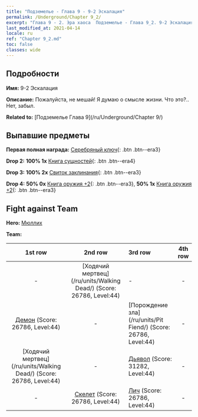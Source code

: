 ```yaml
---
title: "Подземелье - Глава 9 - 9-2 Эскалация"
permalink: /Underground/Chapter 9_2/
excerpt: "Глава 9 - 2. Эра хаоса  Подземелье - Глава 9_2. 9-2 Эскалация"
last_modified_at: 2021-04-14
locale: ru
ref: "Chapter 9_2.md"
toc: false
classes: wide
---
```


## Подробности

 **Имя:** 9-2 Эскалация

 **Описание:** Пожалуйста, не мешай! Я думаю о смысле жизни. Что это?.. Нет, забыл.

 **Related to:** [Подземелье Глава 9](/ru/Underground/Chapter 9/)

## Выпавшие предметы

 **Первая полная награда:** [Серебряный ключ](/ru/Items/con_693/){: .btn .btn--era3}

 **Drop 2:** **100% 1x** [Книга сущностей](/ru/Items/mat_39/){: .btn .btn--era4}

 **Drop 3:** **100% 2x** [Свиток заклинания](/ru/Items/con_694/){: .btn .btn--era3}

 **Drop 4:** **50% 0x** [Книга оружия +2](/ru/Items/mat_32/){: .btn .btn--era3}, **50% 1x** [Книга оружия +2](/ru/Items/mat_32/){: .btn .btn--era3}


## Fight against Team
 **Hero:** [Мюллих](/ru/heroes/Mullich/)

 **Team:**


  | 1st row | 2nd row | 3rd row | 4th row |
  |:----:|:----:|:----|:----:|
  | - | [Ходячий мертвец](/ru/units/Walking Dead/) (Score: 26786, Level:44)  | - | - |
  | [Демон](/ru/units/Demon/) (Score: 26786, Level:44)  | - | [Порождение зла](/ru/units/Pit Fiend/) (Score: 26786, Level:44)  | - |
  | [Ходячий мертвец](/ru/units/Walking Dead/) (Score: 26786, Level:44)  | - | [Дьявол](/ru/units/Devil/) (Score: 31282, Level:44)  | - |
  | - | [Скелет](/ru/units/Skeleton/) (Score: 26786, Level:44)  | [Лич](/ru/units/Lich/) (Score: 26786, Level:44)  | - |


